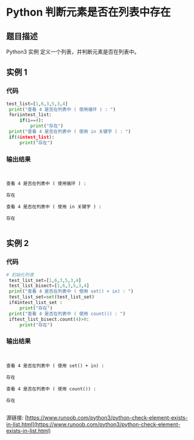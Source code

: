 # Python 判断元素是否在列表中存在

## 题目描述
Python3 实例
定义一个列表，并判断元素是否在列表中。

## 实例 1
### 代码
```python
test_list=[1,6,3,5,3,4]
 print("查看 4 是否在列表中 ( 使用循环 ) : ")
 foriintest_list:
     if(i==4):
         print("存在")
 print("查看 4 是否在列表中 ( 使用 in 关键字 ) : ")
 if(4intest_list):
     print("存在")
```
### 输出结果
```

查看 4 是否在列表中 ( 使用循环 ) : 
存在
查看 4 是否在列表中 ( 使用 in 关键字 ) : 
存在

```
## 实例 2
### 代码
```python
# 初始化列表
 test_list_set=[1,6,3,5,3,4]
 test_list_bisect=[1,6,3,5,3,4]
 print("查看 4 是否在列表中 ( 使用 set() + in) : ")
 test_list_set=set(test_list_set)
 if4intest_list_set :
     print("存在")
 print("查看 4 是否在列表中 ( 使用 count()) : ")
 iftest_list_bisect.count(4)>0:
     print("存在")
```
### 输出结果
```

查看 4 是否在列表中 ( 使用 set() + in) : 
存在
查看 4 是否在列表中 ( 使用 count()) : 
存在

```
源链接: [https://www.runoob.com/python3/python-check-element-exists-in-list.html](https://www.runoob.com/python3/python-check-element-exists-in-list.html)